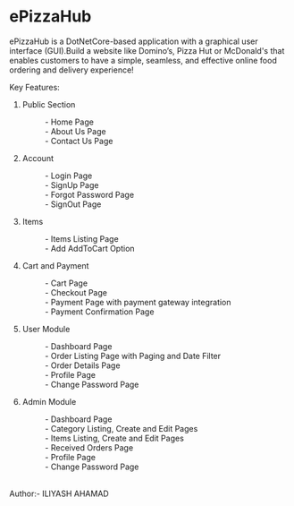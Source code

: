# ePizzaHub
ePizzaHub is a DotNetCore-based application with a graphical user interface (GUI).Build a website like Domino’s, Pizza Hut or McDonald's that enables customers to have a
simple, seamless, and effective online food ordering and delivery experience!
<br>

Key Features:

1. Public Section<br>
<ul>
<dd>- Home Page</dd>
<dd>- About Us Page</dd>
<dd>- Contact Us Page</dd>
</ul>  

2. Account<br>
<ul>
<dd>- Login Page</dd>
<dd>- SignUp Page</dd>
<dd>- Forgot Password Page</dd>
<dd>- SignOut Page</dd>
</ul>  

3. Items<br>
<ul>
<dd>- Items Listing Page</dd>
<dd>- Add AddToCart Option</dd>
</ul>

4. Cart and Payment<br>
<ul>
<dd>- Cart Page</dd>
<dd>- Checkout Page</dd>
<dd>- Payment Page with payment gateway integration</dd>
<dd>- Payment Confirmation Page</dd>
</ul>

5. User Module<br>
<ul>
<dd>- Dashboard Page</dd>
<dd>- Order Listing Page with Paging and Date Filter</dd>
<dd>- Order Details Page</dd> 
<dd>- Profile Page</dd> 
<dd>- Change Password Page</dd>
</ul>

6. Admin Module <br>
<ul>
<dd>- Dashboard Page</dd>
<dd>- Category Listing, Create and Edit Pages</dd>
<dd>- Items Listing, Create and Edit Pages</dd>
<dd>- Received Orders Page</dd>
<dd>- Profile Page</dd>
<dd>- Change Password Page</dd>
</ul>

<br>
Author:- ILIYASH AHAMAD
